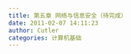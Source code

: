 ```yaml
---
title: 第五章 网络与信息安全（待完成）
date: 2011-02-07 14:11:23
author: Cutler
categories: 计算机基础
---
```


<br><br>
